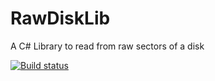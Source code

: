 RawDiskLib
==========

A C# Library to read from raw sectors of a disk

[![Build status](https://ci.appveyor.com/api/projects/status/tse5nk83kb6lytdp?svg=true)](https://ci.appveyor.com/project/LordMike/rawdisklib)

